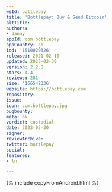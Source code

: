 ```yaml
---
wsId: bottlepay
title: 'Bottlepay: Buy & Send Bitcoin'
altTitle: 
authors:
- danny
appId: com.bottlepay
appCountry: gb
idd: '1510029326'
released: 2021-02-10
updated: 2023-03-30
version: 2.2.8
stars: 4.4
reviews: 281
size: '166542336'
website: https://bottlepay.com
repository: 
issue: 
icon: com.bottlepay.jpg
bugbounty: 
meta: ok
verdict: custodial
date: 2023-03-30
signer: 
reviewArchive: 
twitter: bottlepay
social: 
features:
- ln

---
```


{% include copyFromAndroid.html %}
